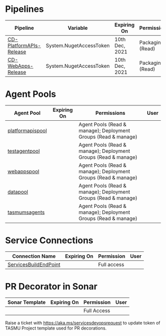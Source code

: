# Pipelines

| Pipeline | Variable | Expiring On | Permissions |User|
|--|--|--|--|--|
|[CD-PlatformAPIs-Release](https://dev.azure.com/TASMUCP/TASMU%20Central%20Platform/_build?definitionId=141)|System.NugetAccessToken|10th Dec, 2021|Packaging (Read)| Paritosh Kumar |
|[CD-WebApps-Release](https://dev.azure.com/TASMUCP/TASMU%20Central%20Platform/_build?definitionId=130)|System.NugetAccessToken|10th Dec, 2021|Packaging (Read)| Paritosh Kumar |


# Agent Pools

|Agent Pool| Expiring On  | Permissions | User  |
|--|--|--|--|
|[platformapispool](https://dev.azure.com/TASMUCP/TASMU%20Central%20Platform/_settings/agentqueues?queueId=112&view=jobs)| | Agent Pools (Read & manage); Deployment Groups (Read & manage)| |
|[testagentpool](https://dev.azure.com/TASMUCP/TASMU%20Central%20Platform/_settings/agentqueues?queueId=50&view=agents)| |Agent Pools (Read & manage); Deployment Groups (Read & manage)| |
|[webappspool](https://dev.azure.com/TASMUCP/TASMU%20Central%20Platform/_settings/agentqueues?queueId=111&view=agents)| |Agent Pools (Read & manage); Deployment Groups (Read & manage)| |
|[datapool](https://dev.azure.com/TASMUCP/TASMU%20Central%20Platform/_settings/agentqueues?queueId=113&view=agents)| |Agent Pools (Read & manage); Deployment Groups (Read & manage)| |
|[tasmumsagents](https://dev.azure.com/TASMUCP/TASMU%20Central%20Platform/_settings/agentqueues?queueId=11&view=agents)| |Agent Pools (Read & manage); Deployment Groups (Read & manage)| |

# Service Connections


|Connection Name| Expiring On | Permission | User |
|--|--|--|--|
|[ServicesBuildEndPoint](https://dev.azure.com/TASMUCP/TASMU%20Central%20Platform/_settings/adminservices?resourceId=faa0de55-176a-4f89-b775-5e7d1528be93)| |Full access||

# PR Decorator in Sonar
|Sonar Template| Expiring On | Permission | User |
|--|--|--|--|
||| Full Access||

Raise a ticket with https://aka.ms/servicesdevopsrequest to update token of TASMU Project template used for PR decorations.




